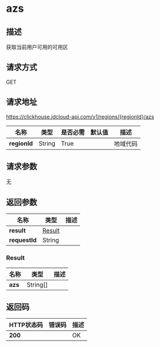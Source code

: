 # azs


## 描述
获取当前用户可用的可用区

## 请求方式
GET

## 请求地址
https://clickhouse.jdcloud-api.com/v1/regions/{regionId}/azs

|名称|类型|是否必需|默认值|描述|
|---|---|---|---|---|
|**regionId**|String|True| |地域代码|

## 请求参数
无


## 返回参数
|名称|类型|描述|
|---|---|---|
|**result**|[Result](azs#result)| |
|**requestId**|String| |
### <div id="result">Result</div>
|名称|类型|描述|
|---|---|---|
|**azs**|String[]| |

## 返回码
|HTTP状态码|错误码|描述|
|---|---|---|
|**200**||OK|
